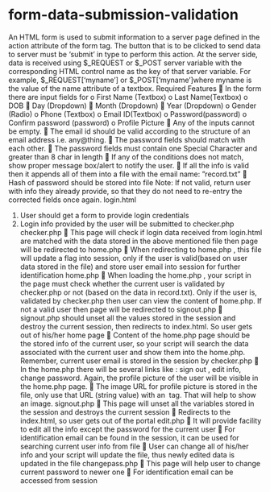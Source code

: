 # form-data-submission-validation
An HTML form is used to submit information to a server page defined in the action attribute of the
form tag. The button that is to be clicked to send data to server must be ‘submit’ in type to perform
this action. At the server side, data is received using $_REQUEST or $_POST server variable with the
corresponding HTML control name as the key of that server variable. For example,
$_REQUEST[‘myname’] or $_POST[‘myname’]where myname is the value of the name attribute of a
textbox.
Required Features
 In the form there are input fields for
o First Name (Textbox)
o Last Name(Textbox)
o DOB
 Day (Dropdown)
 Month (Dropdown)
 Year (Dropdown)
o Gender (Radio)
o Phone (Textbox)
o Email ID(Textbox)
o Password(password)
o Confirm password (password)
o Profile Picture
 Any of the inputs cannot be empty.
 The email id should be valid according to the structure of an email address i.e. any@thing.
 The password fields should match with each other.
 The password fields must contain one Special Character and greater than 8 char in length
 If any of the conditions does not match, show proper message box/alert to notify the user.
 If all the info is valid then it appends all of them into a file with the email name: ”record.txt”
 Hash of password should be stored into file
Note: If not valid, return user with info they already provide, so that they do not need
to re-entry the corrected fields once again.
login.html
1. User should get a form to provide login credentials
2. Login info provided by the user will be submitted to checker.php
checker.php
 This page will check if login data received from login.html are matched with the data
stored in the above mentioned file then page will be redirected to home.php
 When redirecting to home.php , this file will update a flag into session, only if the
user is valid(based on user data stored in the file) and store user email into session
for further identification
home.php
 When loading the home.php , your script in the page must check whether the
current user is validated by checker.php or not (based on the data in record.txt).
Only if the user is, validated by checker.php then user can view the content of
home.php. If not a valid user then page will be redirected to signout.php
 signout.php should unset all the values stored in the session and destroy the current
session, then redirects to index.html. So user gets out of his/her home page
 Content of the home.php page should be the stored info of the current user, so your
script will search the data associated with the current user and show them into the
home.php. Remember, current user email is stored in the session by checker.php
 In the home.php there will be several links like : sign out , edit info, change
password. Again, the profile picture of the user will be visible in the home.php page.
 The image URL for profile picture is stored in the file, only use that URL (string value)
with an <img> tag. That will help to show an image.
signout.php
 This page will unset all the variables stored in the session and destroys the current
session
 Redirects to the index.html, so user gets out of the portal
edit.php
 It will provide facility to edit all the info except the password for the current user
 For identification email can be found in the session, it can be used for searching
current user info from file
 User can change all of his/her info and your script will update the file, thus newly
edited data is updated in the file
changepass.php
 This page will help user to change current password to newer one
 For identification email can be accessed from session
